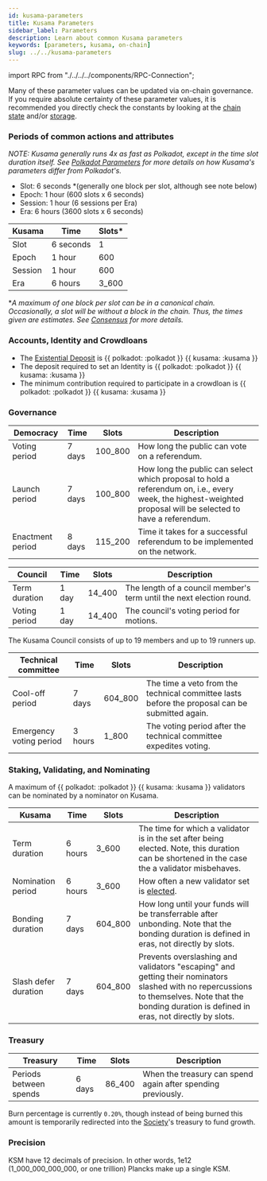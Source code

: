 ```yaml
---
id: kusama-parameters
title: Kusama Parameters
sidebar_label: Parameters
description: Learn about common Kusama parameters
keywords: [parameters, kusama, on-chain]
slug: ../../kusama-parameters
---
```


import RPC from "./../../../components/RPC-Connection";

Many of these parameter values can be updated via on-chain governance. If you require absolute
certainty of these parameter values, it is recommended you directly check the constants by looking
at the [chain state](https://polkadot.js.org/apps/#/chainstate/constants) and/or
[storage](https://polkadot.js.org/apps/#/chainstate).

### Periods of common actions and attributes

_NOTE: Kusama generally runs 4x as fast as Polkadot, except in the time slot duration itself. See
[Polkadot Parameters](../../maintain/maintain-polkadot-parameters.md) for more details on how
Kusama's parameters differ from Polkadot's._

- Slot: 6 seconds \*(generally one block per slot, although see note below)
- Epoch: 1 hour (600 slots x 6 seconds)
- Session: 1 hour (6 sessions per Era)
- Era: 6 hours (3600 slots x 6 seconds)

| Kusama  | Time      | Slots\* |
| ------- | --------- | ------- |
| Slot    | 6 seconds | 1       |
| Epoch   | 1 hour    | 600     |
| Session | 1 hour    | 600     |
| Era     | 6 hours   | 3_600   |

\*_A maximum of one block per slot can be in a canonical chain. Occasionally, a slot will be without
a block in the chain. Thus, the times given are *estimates*. See
[Consensus](../../learn/learn-consensus.md) for more details._

### Accounts, Identity and Crowdloans

- The [Existential Deposit](../../learn/learn-accounts.md#existential-deposit-and-reaping) is \{\{
  polkadot:
  <RPC network="kusama" path="consts.balances.existentialDeposit" defaultValue={333333333} filter="humanReadable"/>
  :polkadot }} \{\{ kusama:
  <RPC network="kusama" path="consts.balances.existentialDeposit" defaultValue={333333333} filter="humanReadable"/>
  :kusama }}
- The deposit required to set an Identity is \{\{ polkadot:
  <RPC network="kusama" path="consts.identity.basicDeposit" defaultValue={33333000000} filter="humanReadable"/>
  :polkadot }} \{\{ kusama:
  <RPC network="kusama" path="consts.identity.basicDeposit" defaultValue={33333000000} filter="humanReadable"/>
  :kusama }}
- The minimum contribution required to participate in a crowdloan is \{\{ polkadot:
  <RPC network="kusama" path="consts.crowdloan.minContribution" defaultValue={100000000000} filter="humanReadable"/>
  :polkadot }} \{\{ kusama:
  <RPC network="kusama" path="consts.crowdloan.minContribution" defaultValue={100000000000} filter="humanReadable"/>
  :kusama }}

### Governance

| Democracy        | Time   | Slots   | Description                                                                                                                                                   |
| ---------------- | ------ | ------- | ------------------------------------------------------------------------------------------------------------------------------------------------------------- |
| Voting period    | 7 days | 100_800 | How long the public can vote on a referendum.                                                                                                                 |
| Launch period    | 7 days | 100_800 | How long the public can select which proposal to hold a referendum on, i.e., every week, the highest-weighted proposal will be selected to have a referendum. |
| Enactment period | 8 days | 115_200 | Time it takes for a successful referendum to be implemented on the network.                                                                                   |

| Council       | Time  | Slots  | Description                                                          |
| ------------- | ----- | ------ | -------------------------------------------------------------------- |
| Term duration | 1 day | 14_400 | The length of a council member's term until the next election round. |
| Voting period | 1 day | 14_400 | The council's voting period for motions.                             |

The Kusama Council consists of up to 19 members and up to 19 runners up.

| Technical committee     | Time    | Slots   | Description                                                                                    |
| ----------------------- | ------- | ------- | ---------------------------------------------------------------------------------------------- |
| Cool-off period         | 7 days  | 604_800 | The time a veto from the technical committee lasts before the proposal can be submitted again. |
| Emergency voting period | 3 hours | 1_800   | The voting period after the technical committee expedites voting.                              |

### Staking, Validating, and Nominating

A maximum of \{\{ polkadot:
<RPC network="kusama" path="consts.staking.maxNominations" defaultValue={24}/> :polkadot }} \{\{
kusama: <RPC network="kusama" path="consts.staking.maxNominations" defaultValue={24}/> :kusama }}
validators can be nominated by a nominator on Kusama.

| Kusama               | Time    | Slots   | Description                                                                                                                                                                                         |
| -------------------- | ------- | ------- | --------------------------------------------------------------------------------------------------------------------------------------------------------------------------------------------------- |
| Term duration        | 6 hours | 3_600   | The time for which a validator is in the set after being elected. Note, this duration can be shortened in the case the a validator misbehaves.                                                      |
| Nomination period    | 6 hours | 3_600   | How often a new validator set is [elected](../../learn/learn-phragmen.md).                                                                                                                          |
| Bonding duration     | 7 days  | 604_800 | How long until your funds will be transferrable after unbonding. Note that the bonding duration is defined in eras, not directly by slots.                                                          |
| Slash defer duration | 7 days  | 604_800 | Prevents overslashing and validators "escaping" and getting their nominators slashed with no repercussions to themselves. Note that the bonding duration is defined in eras, not directly by slots. |

### Treasury

| Treasury               | Time   | Slots  | Description                                                  |
| ---------------------- | ------ | ------ | ------------------------------------------------------------ |
| Periods between spends | 6 days | 86_400 | When the treasury can spend again after spending previously. |

Burn percentage is currently `0.20%`, though instead of being burned this amount is temporarily
redirected into the [Society](../../maintain/kusama/maintain-guides-society-kusama.md)'s treasury to
fund growth.

### Precision

KSM have 12 decimals of precision. In other words, 1e12 (1_000_000_000_000, or one trillion) Plancks
make up a single KSM.
